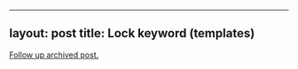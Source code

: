 
---
layout: post
title: Lock keyword (templates)
---
[Follow up archived post.](/alex.ciobanu.org/index0d0b.html)